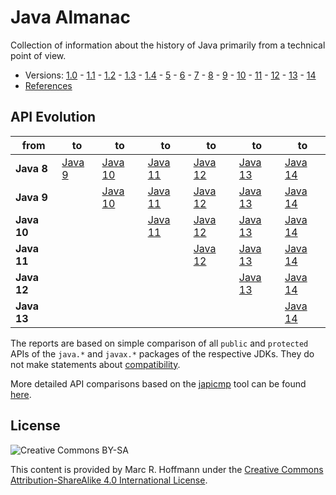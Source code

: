 # Java Almanac

Collection of information about the history of Java primarily from a technical point of view.

* Versions: [1.0](doc/java-1.0.md) -
  [1.1](doc/java-1.1.md) -
  [1.2](doc/java-1.2.md) -
  [1.3](doc/java-1.3.md) -
  [1.4](doc/java-1.4.md) -
  [5](doc/java-5.md) -
  [6](doc/java-6.md) -
  [7](doc/java-7.md) -
  [8](doc/java-8.md) -
  [9](doc/java-9.md) -
  [10](doc/java-10.md) -
  [11](doc/java-11.md) -
  [12](doc/java-12.md) -
  [13](doc/java-13.md) -
  [14](doc/java-14.md)
* [References](doc/references.md)

## API Evolution

| from       | to | to | to | to | to | to |
|------------|----|----|----|----|----|----|
| **Java 8** | [Java 9](http://download.eclipselab.org/jdkdiff/V8/V9/index.html) | [Java 10](http://download.eclipselab.org/jdkdiff/V8/V10/index.html) | [Java 11](http://download.eclipselab.org/jdkdiff/V8/V11/index.html) | [Java 12](http://download.eclipselab.org/jdkdiff/V8/V12/index.html) | [Java 13](http://download.eclipselab.org/jdkdiff/V8/V13/index.html) | [Java 14](http://download.eclipselab.org/jdkdiff/V8/V14/index.html) |
| **Java 9** | | [Java 10](http://download.eclipselab.org/jdkdiff/V9/V10/index.html) | [Java 11](http://download.eclipselab.org/jdkdiff/V9/V11/index.html) | [Java 12](http://download.eclipselab.org/jdkdiff/V9/V12/index.html) | [Java 13](http://download.eclipselab.org/jdkdiff/V9/V13/index.html) | [Java 14](http://download.eclipselab.org/jdkdiff/V9/V14/index.html) |
| **Java 10** | | | [Java 11](http://download.eclipselab.org/jdkdiff/V10/V11/index.html) | [Java 12](http://download.eclipselab.org/jdkdiff/V10/V12/index.html) | [Java 13](http://download.eclipselab.org/jdkdiff/V10/V13/index.html) | [Java 14](http://download.eclipselab.org/jdkdiff/V10/V14/index.html) |
| **Java 11** | | | | [Java 12](http://download.eclipselab.org/jdkdiff/V11/V12/index.html) | [Java 13](http://download.eclipselab.org/jdkdiff/V11/V13/index.html) | [Java 14](http://download.eclipselab.org/jdkdiff/V11/V14/index.html) |
| **Java 12** | | | | | [Java 13](http://download.eclipselab.org/jdkdiff/V12/V13/index.html) | [Java 14](http://download.eclipselab.org/jdkdiff/V12/V14/index.html) |
| **Java 13** | | | | | | [Java 14](http://download.eclipselab.org/jdkdiff/V13/V14/index.html) |

The reports are based on simple comparison of all `public` and `protected` APIs of the `java.*` and `javax.*` packages of the respective JDKs. They do not make statements about [compatibility](https://wiki.openjdk.java.net/display/csr/Kinds+of+Compatibility).

More detailed API comparisons based on the [japicmp](https://github.com/siom79/japicmp) tool can be found [here](https://github.com/AdoptOpenJDK/jdk-api-diff).

## License

![Creative Commons BY-SA](https://i.creativecommons.org/l/by-sa/4.0/88x31.png)

This content is provided by Marc R. Hoffmann under the
[Creative Commons Attribution-ShareAlike 4.0 International License](http://creativecommons.org/licenses/by-sa/4.0/).
